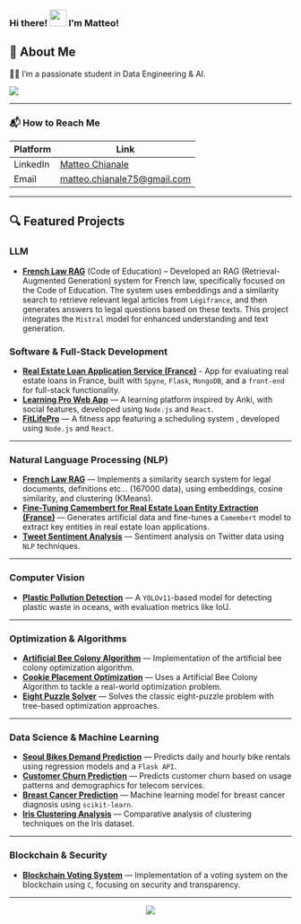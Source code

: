 ### Hi there! <img src="https://raw.githubusercontent.com/MartinHeinz/MartinHeinz/master/wave.gif" width="30px"> I’m Matteo!

<h2>💫 About Me</h2>

👨‍🎓 I’m a passionate student in Data Engineering & AI.

![](https://komarev.com/ghpvc/?username=mchianale&label=VISITORS)

---

<h3>📬 How to Reach Me</h3>

| Platform  | Link |
|-----------|------|
| LinkedIn  | [Matteo Chianale](https://www.linkedin.com/in/matteo-chianale/) |
| Email     | matteo.chianale75@gmail.com |

---

<h2>🔍 Featured Projects</h2>

### 

### LLM 
- **[French Law RAG](https://github.com/mchianale/juriBot)** (Code of Education) – Developed an RAG (Retrieval-Augmented Generation) system for French law, specifically focused on the Code of Education. The system uses embeddings and a similarity search to retrieve relevant legal articles from `Légifrance`, and then generates answers to legal questions based on these texts. This project integrates the `Mistral` model for enhanced understanding and text generation.

### Software & Full-Stack Development
- **[Real Estate Loan Application Service (France)](https://github.com/mchianale/loan_request_application)** - App for evaluating real estate loans in France, built with `Spyne`, `Flask`, `MongoDB`, and a `front-end` for full-stack functionality.
- **[Learning Pro Web App](https://github.com/mchianale/Learning_Pro_Web_App)** — A learning platform inspired by Anki, with social features, developed using `Node.js` and `React`.
- **[FitLifePro](https://github.com/mchianale/fitlifepro)** — A fitness app featuring a scheduling system , developed using `Node.js` and `React`.

---

### Natural Language Processing (NLP)
- **[French Law RAG](https://github.com/mchianale/RAG_droitFr)** — Implements a similarity search system for legal documents, definitions etc... (167000 data), using embeddings, cosine similarity, and clustering (KMeans).
- **[Fine-Tuning Camembert for Real Estate Loan Entity Extraction (France)](https://github.com/mchianale/camemBERT-entities-extraction)**  — Generates artificial data and fine-tunes a `Camembert` model to extract key entities in real estate loan applications.
- **[Tweet Sentiment Analysis](https://github.com/mchianale/tweet_sentiment_analysis)** — Sentiment analysis on Twitter data using `NLP` techniques.

---

### Computer Vision
- **[Plastic Pollution Detection](https://github.com/mchianale/Plastic-Pollution-Detection/tree/main)** — A `YOLOv11`-based model for detecting plastic waste in oceans, with evaluation metrics like IoU.

---

### Optimization & Algorithms
- **[Artificial Bee Colony Algorithm](https://github.com/mchianale/artificial_bee_colony)** — Implementation of the artificial bee colony optimization algorithm.
- **[Cookie Placement Optimization](https://github.com/mchianale/Cookie-placement-optimization)** — Uses a Artificial Bee Colony Algorithm to tackle a real-world optimization problem.
- **[Eight Puzzle Solver](https://github.com/mchianale/Eightpuzzle_Solver)** — Solves the classic eight-puzzle problem with tree-based optimization approaches.

---

### Data Science & Machine Learning
- **[Seoul Bikes Demand Prediction](https://github.com/mchianale/seoul_bikes_predictions)** — Predicts daily and hourly bike rentals using regression models and a `Flask API`.
- **[Customer Churn Prediction](https://github.com/mchianale/telco_churn)** — Predicts customer churn based on usage patterns and demographics for telecom services.
- **[Breast Cancer Prediction](https://github.com/mchianale/Breast-Cancer-Prediction)** — Machine learning model for breast cancer diagnosis using `scikit-learn`.
- **[Iris Clustering Analysis](https://github.com/mchianale/Iris_Clustering_Analysis)** — Comparative analysis of clustering techniques on the Iris dataset.

---

### Blockchain & Security
- **[Blockchain Voting System](https://github.com/mchianale/voting-system-using-blockchain)** — Implementation of a voting system on the blockchain using `C`, focusing on security and transparency.

---

<div align="center">
  <img src="https://github-readme-stats.vercel.app/api/top-langs/?username=mchianale&theme=dark&hide_border=true&include_all_commits=true&count_private=true&layout=compact" />
</div>
